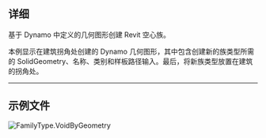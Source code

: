 ## 详细
基于 Dynamo 中定义的几何图形创建 Revit 空心族。

本例显示在建筑拐角处创建的 Dynamo 几何图形，其中包含创建新的族类型所需的 SolidGeometry、名称、类别和样板路径输入。最后，将新族类型放置在建筑的拐角处。

___
## 示例文件

![FamilyType.VoidByGeometry](./Revit.Elements.FamilyType.VoidByGeometry_img.jpg)
